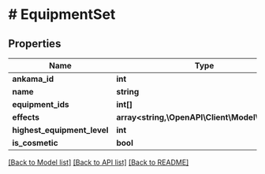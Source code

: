 # # EquipmentSet

## Properties

Name | Type | Description | Notes
------------ | ------------- | ------------- | -------------
**ankama_id** | **int** |  | [optional]
**name** | **string** |  | [optional]
**equipment_ids** | **int[]** |  | [optional]
**effects** | **array<string,\OpenAPI\Client\Model\Effect[]>** |  | [optional]
**highest_equipment_level** | **int** |  | [optional]
**is_cosmetic** | **bool** |  | [optional]

[[Back to Model list]](../../README.md#models) [[Back to API list]](../../README.md#endpoints) [[Back to README]](../../README.md)
